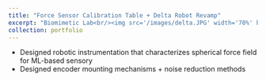 ```yaml
---
title: "Force Sensor Calibration Table + Delta Robot Revamp"
excerpt: "Biomimetic Lab<br/><img src='/images/delta.JPG' width='70%' height = '70%'>"
collection: portfolio
---
```


- Designed robotic instrumentation that characterizes spherical force field for ML-based sensory
- Designed encoder mounting mechanisms + noise reduction methods